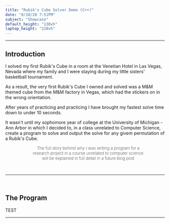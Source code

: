```yaml
---
title: "Rubik's Cube Solver Demo (C++)"
date: "8/18/20 7:51PM"
subject: "Showcase"
default_height: "130vh"
laptop_height: "220vh"
---
```


<style>
	h2 {
		font-weight: bold;
		/* text-align: center; */
	}
	#small-text {
		font-size: small;
		text-align: center;
		width: 70%;
		position: relative;
		font-weight: 200;
		left: 17%;
	}
</style>

---

<h2>Introduction</h2>

I solved my first Rubik's Cube in a room at the Venetian Hotel in Las Vegas, Nevada where my family and I were staying during my little sisters' basketball tournament.

As a result, the very first Rubik's Cube I owned and solved was a M&M themed cube from the M&M factory in Vegas, which had the stickers on in the wrong orientation.

After years of practicing and practicing I have brought my fastest solve time down to under 10 seconds.

It wasn't until my sophomore year of college at the University of Michigan - Ann Arbor in which I decided to, in a class unrelated to Computer Science, create a program to solve and output the solve for any givem permutation of a Rubik's Cube.

<p id="small-text">The full story behind why I was writing a program for a research project in a course unrelated to computer science will be explained in full detail in a future blog post</p>
<br/>

---

<br/>
<h2>The Program</h2>

TEST

---